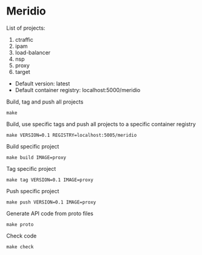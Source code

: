 # Meridio

List of projects:
1. ctraffic
2. ipam
3. load-balancer
4. nsp
5. proxy
6. target

* Default version: latest
* Default container registry: localhost:5000/meridio


Build, tag and push all projects
```
make
```

Build, use specific tags and push all projects to a specific container registry
```
make VERSION=0.1 REGISTRY=localhost:5005/meridio
```

Build specific project
```
make build IMAGE=proxy
```

Tag specific project
```
make tag VERSION=0.1 IMAGE=proxy
```

Push specific project
```
make push VERSION=0.1 IMAGE=proxy
```

Generate API code from proto files
```
make proto
```

Check code
```
make check
```